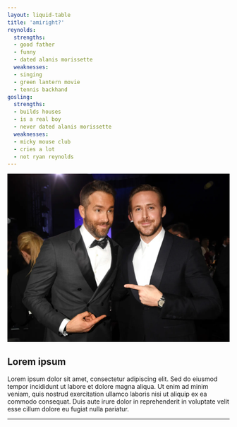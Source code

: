 ```yaml
---
layout: liquid-table
title: 'amiright?'
reynolds:
  strengths:
  - good father
  - funny
  - dated alanis morissette
  weaknesses:
  - singing
  - green lantern movie
  - tennis backhand
gosling:
  strengths:
  - builds houses
  - is a real boy
  - never dated alanis morissette
  weaknesses:
  - micky mouse club
  - cries a lot
  - not ryan reynolds
---
```


<img src="/assets/img/ryan-v-ryan.jpg" alt="Ryan V Ryan">

<h2>Lorem ipsum </h2>
<p>
Lorem ipsum dolor sit amet, consectetur adipiscing elit. Sed do eiusmod tempor incididunt ut labore et dolore magna aliqua. Ut enim ad minim veniam, quis nostrud exercitation ullamco laboris nisi ut aliquip ex ea commodo consequat. Duis aute irure dolor in reprehenderit in voluptate velit esse cillum dolore eu fugiat nulla pariatur.
</p>

<hr>
